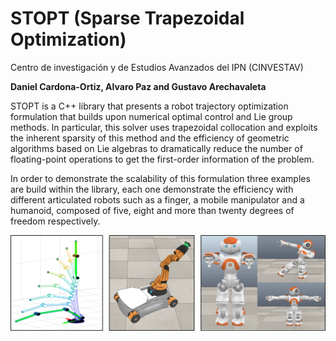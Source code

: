 # STOPT (Sparse Trapezoidal Optimization)
Centro de investigación y de Estudios Avanzados del IPN (CINVESTAV)

**Daniel Cardona-Ortiz, Alvaro Paz and Gustavo Arechavaleta**

STOPT is a C++ library that presents a robot trajectory optimization formulation that builds upon numerical optimal control and Lie group methods. In particular, this solver uses trapezoidal collocation and exploits the inherent sparsity of this method and the efficiency of geometric algorithms based on Lie algebras to dramatically reduce the number of floating-point operations to get the first-order information of the problem.

In order to demonstrate the scalability of this formulation three examples are build within the library, each one demonstrate the efficiency with different articulated robots such as a finger, a mobile manipulator and a humanoid, composed of five, eight and more than twenty degrees of freedom respectively.

![Robotic systems](images/robots_image.png "Robotic platforms used in STOPT")
